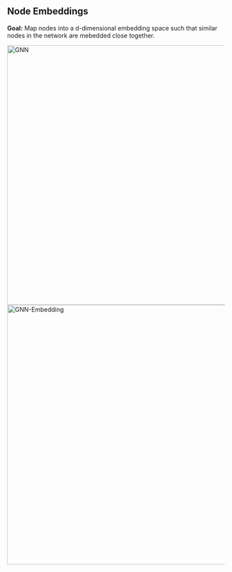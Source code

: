 ## Node Embeddings

**Goal:** Map nodes into a d-dimensional embedding space such that similar nodes in the network are mebedded close together.

<img src="https://github.com/zixi-liu/Graphical-Neural-Network/blob/main/Img/node-embeddings.png" alt="GNN" width = "600"/>


<img src="https://github.com/zixi-liu/Graphical-Neural-Network/blob/main/Img/node-embedding-encode.PNG" alt="GNN-Embedding" width = "600"/>
